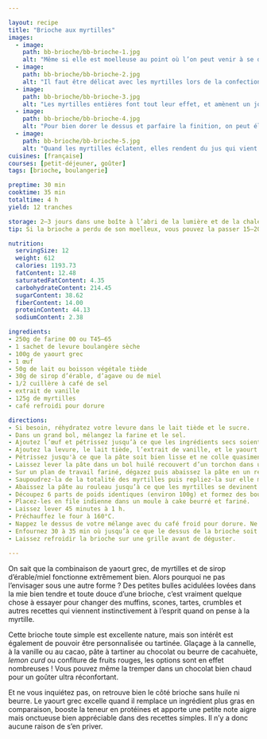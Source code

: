 ```yaml
---

layout: recipe
title: "Brioche aux myrtilles"
images:
  - image:
    path: bb-brioche/bb-brioche-1.jpg
    alt: "Même si elle est moelleuse au point où l’on peut venir à se demander comment elle supporte son propre poids, la brioche se découpe très bien et donne de belles tranches bien nettes."
  - image:
    path: bb-brioche/bb-brioche-2.jpg
    alt: "Il faut être délicat avec les myrtilles lors de la confection de la brioche, mais ça en vaut réellement la peine tant leur petit côté bulle qui explose sous la dent apporte de l’excitation à la mâche en contrastant avec la mie bien aérienne de la pâte."
  - image:
    path: bb-brioche/bb-brioche-3.jpg
    alt: "Les myrtilles entières font tout leur effet, et amènent un joli peps qui contraste avec la légéreté de la mie à la dégustation."
  - image:
    path: bb-brioche/bb-brioche-4.jpg
    alt: "Pour bien dorer le dessus et parfaire la finition, on peut élever la température à 180°C pendant 2 minutes en toute fin de cuisson. Ça permet de créer une fine croûte sur le dessus, et on ne sent pas du tout le goût du café."
  - image:
    path: bb-brioche/bb-brioche-5.jpg
    alt: "Quand les myrtilles éclatent, elles rendent du jus qui vient imbiber la mie. Résultat : des flaques humides et une texture qui vient enrichir la mâche d’une brioche toute simple au demeurant."
cuisines: [française]
courses: [petit-déjeuner, goûter]
tags: [brioche, boulangerie]

preptime: 30 min
cooktime: 35 min
totaltime: 4 h
yield: 12 tranches

storage: 2–3 jours dans une boîte à l’abri de la lumière et de la chaleur à température ambiante. 2–3 mois au congélateur.
tip: Si la brioche a perdu de son moelleux, vous pouvez la passer 15–20 secondes au micro-ondes pour lui faire retrouver toute sa douceur.

nutrition:
  servingSize: 12
  weight: 612
  calories: 1193.73
  fatContent: 12.48
  saturatedFatContent: 4.35
  carbohydrateContent: 214.45
  sugarContent: 38.62
  fiberContent: 14.00
  proteinContent: 44.13
  sodiumContent: 2.38

ingredients:
- 250g de farine 00 ou T45–65
- 1 sachet de levure boulangère sèche
- 100g de yaourt grec
- 1 œuf
- 50g de lait ou boisson végétale tiède
- 30g de sirop d’érable, d’agave ou de miel
- 1/2 cuillère à café de sel
- extrait de vanille
- 125g de myrtilles
- café refroidi pour dorure

directions:
- Si besoin, réhydratez votre levure dans le lait tiède et le sucre.
- Dans un grand bol, mélangez la farine et le sel.
- Ajoutez l’œuf et pétrissez jusqu’à ce que les ingrédients secs soient bien humides.
- Ajoutez la levure, le lait tiède, l’extrait de vanille, et le yaourt grec. 
- Pétrissez jusqu'à ce que la pâte soit bien lisse et ne colle quasiment plus aux doigts – au robot, quand la pâte se décolle des parois, pas plus. Elle doit néanmoins rester bien souple, donc ajustez farine et liquide en conséquence. 
- Laissez lever la pâte dans un bol huilé recouvert d’un torchon dans un endroit chaud pendant 1h30–2h. Elle devrait avoir doublé de volume au bout de ce laps de temps. Vous pouvez également la préparer la veille et la laisser lever au frigo pendant la nuit.
- Sur un plan de travail fariné, dégazez puis abaissez la pâte en un rectangle de 35 cm sur 25 environ.
- Saupoudrez-la de la totalité des myrtilles puis repliez-la sur elle même.
- Abaissez la pâte au rouleau jusqu’à ce que les myrtilles se devinent sous la pâte puis formez un boudin.
- Découpez 6 parts de poids identiques (environ 100g) et formez des boules bien rondes. 
- Placez-les en file indienne dans un moule à cake beurré et fariné.
- Laissez lever 45 minutes à 1 h.
- Préchauffez le four à 160°C.
- Nappez le dessus de votre mélange avec du café froid pour dorure. Ne vous inquiétez pas, on ne sentira absolument pas le goût du café après cuisson.
- Enfournez 30 à 35 min où jusqu’à ce que le dessus de la brioche soit bien doré.
- Laissez refroidir la brioche sur une grille avant de déguster.

---
```


On sait que la combinaison de yaourt grec, de myrtilles et de sirop d’érable/miel fonctionne extrêmement bien. Alors pourquoi ne pas l’envisager sous une autre forme&nbsp;? Des petites bulles acidulées lovées dans la mie bien tendre et toute douce d’une brioche, c’est vraiment quelque chose à essayer pour changer des muffins, scones, tartes, crumbles et autres recettes qui viennent instinctivement à l’esprit quand on pense à la myrtille.

Cette brioche toute simple est excellente nature, mais son intérêt est également de pouvoir être personnalisée ou tartinée. Glaçage à la cannelle, à la vanille ou au cacao, pâte à tartiner au chocolat ou beurre de cacahuète, <i lang="en">lemon curd</i> ou confiture de fruits rouges, les options sont en effet nombreuses&nbsp;! Vous pouvez même la tremper dans un chocolat bien chaud pour un goûter ultra réconfortant.

Et ne vous inquiétez pas, on retrouve bien le côté brioche sans huile ni beurre. Le yaourt grec excelle quand il remplace un ingrédient plus gras en comparaison, booste la teneur en protéines et apporte une petite note aigre mais onctueuse bien appréciable dans des recettes simples. Il n’y a donc aucune raison de s’en priver.
